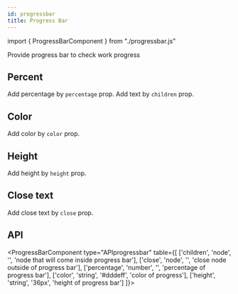 ```yaml
---
id: progressbar
title: Progress Bar
---
```


import { ProgressBarComponent } from "./progressbar.js"

<p>Provide progress bar to check work progress</p>

## Percent

<p>Add percentage by <code>percentage</code> prop. Add text by <code>children</code> prop. </p>
<ProgressBarComponent percent={35} ></ProgressBarComponent>

## Color

<p>Add color by <code>color</code> prop. </p>
<ProgressBarComponent percent={35} colorOf="pink" ></ProgressBarComponent>

## Height

<p>Add height by <code>height</code> prop. </p>
<ProgressBarComponent percent={35} colorOf="pink" heights="20px"></ProgressBarComponent>

## Close text

<p>Add close text by <code>close</code> prop. </p>
<ProgressBarComponent percent={35} colorOf="pink" closetext="Close text" heights="20px"></ProgressBarComponent>

## API

<ProgressBarComponent type="APIprogressbar" table={[
  ['children', 'node', '', 'node that will come inside progress bar'],
  ['close', 'node', '', 'close node outside of progress bar'],
  ['percentage', 'number', '', 'percentage of progress bar'],
  ['color', 'string', '#dddeff', 'color of progress'],
  ['height', 'string', '36px', 'height of progress bar']
]}></ProgressBarComponent>